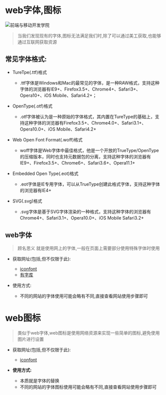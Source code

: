 # web字体,图标




![前端与移动开发学院][1]
>当我们发现现有的字体,图标无法满足我们时,除了可以通过美工获取,也能够通过互联网获取资源

## 常见字体格式:

* TureTpe(.ttf)格式
    * .ttf字体是Windows和Mac的最常见的字体，是一种RAW格式，支持这种字体的浏览器有IE9+、Firefox3.5+、Chrome4+、Safari3+、Opera10+、iOS Mobile、Safari4.2+；

* OpenType(.otf)格式
    * .otf字体被认为是一种原始的字体格式，其内置在TureType的基础上，支持这种字体的浏览器有Firefox3.5+、Chrome4.0+、Safari3.1+、Opera10.0+、iOS Mobile、Safari4.2+


* Web Open Font Format(.woff)格式
    * woff字体是Web字体中最佳格式，他是一个开放的TrueType/OpenType的压缩版本，同时也支持元数据包的分离，支持这种字体的浏览器有IE9+、Firefox3.5+、Chrome6+、Safari3.6+、Opera11.1+

* Embedded Open Type(.eot)格式
    * .eot字体是IE专用字体，可以从TrueType创建此格式字体，支持这种字体的浏览器有IE4+

* SVG(.svg)格式
    * .svg字体是基于SVG字体渲染的一种格式，支持这种字体的浏览器有Chrome4+、Safari3.1+、Opera10.0+、iOS Mobile Safari3.2+


## web字体
>顾名思义 就是使用网上的字体,一般在页面上需要部分使用特殊字体时使用

* 获取网址(包括,但不仅限于此):
    * [iconfont][2]
    * [有字库][3]

* 使用方式:
    * 不同的网站的字体使用可能会略有不同,直接查看网站使用步骤即可

# web图标
> 类似于web字体,web图标是使用网络资源来实现一些简单的图标,避免使用图片进行设置

* 获取网址(包括,但不仅限于此):
    * [iconfont][2]

* **使用方式:**
    * 本质就是字体的替换
    * 不同的网站的字体图标使用可能会略有不同,直接查看网站使用步骤即可

  [1]: http://static.zybuluo.com/antumuFish/xfnngpb23mze67n7y3y9ir3l/desk.jpg
  [2]: http://www.iconfont.cn/
  [3]: http://www.youziku.com/
